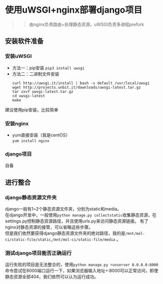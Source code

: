 # 使用uWSGI+nginx部署django项目  
>> 由nginx负责路由+处理静态资源，uWSGI负责多进程prefork  

## 安装软件准备
### 安装uWSGI  
- 方法一：pip安装
  `pip3 install uwsgi`
- 方法二：二进制文件安装  
  ```
  curl http://uwsgi.it/install | bash -s default /usr/local/uwsgi
  wget http://projects.unbit.it/downloads/uwsgi-latest.tar.gz
  tar zxvf uwsgi-latest.tar.gz
  cd uwsgi-latest
  make
  ```
建议使用pip安装，比较简单

### 安装nginx
- yum直接安装（我是centOS）  
  `yum install nginx`
### django项目
自备

## 进行整合  
### django静态资源文件夹 
django一般有1~2个静态资源文件夹，分别为static和media。  
在django开发中，一般使用`python manage.py collectstatic`收集静态资源，在settings.py控制静态资源路径，并且使用urls.py来访问静态资源链接。 有了nginx对静态资源的接管，可以省略这些步骤。   
但是我们依然要获得django静态资源文件夹的绝对路径，我的是`/mnt/mol-ci/static-file/static`,`/mnt/mol-ci/static-file/media`  。
### 测试django项目能否正确运行  
运行失败的项目是无法整合的，使用`python manage.py runserver 0.0.0.0:8000`命令尝试在8000端口运行一下，如果浏览器输入地址+:8000可以正常访问，即使静态资源全部404，我们依然可以认为运行成功。  


